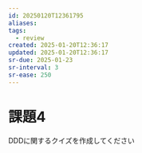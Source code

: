 ```yaml
---
id: 20250120T12361795
aliases: 
tags:
  - review
created: 2025-01-20T12:36:17
updated: 2025-01-20T12:36:17
sr-due: 2025-01-23
sr-interval: 3
sr-ease: 250
---
```


# 課題4

DDDに関するクイズを作成してください

